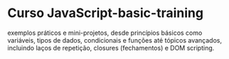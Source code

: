 # Curso JavaScript-basic-training

exemplos práticos e mini-projetos, desde princípios básicos como variáveis, tipos de dados, condicionais e funções até tópicos avançados, incluindo laços de repetição, closures (fechamentos) e DOM scripting.
